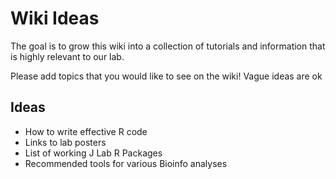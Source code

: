 # Wiki Ideas

The goal is to grow this wiki into a collection of tutorials and information that is highly relevant to our lab.

Please add topics that you would like to see on the wiki! Vague ideas are ok

## Ideas
 - How to write effective R code
 - Links to lab posters
 - List of working J Lab R Packages
 - Recommended tools for various Bioinfo analyses
